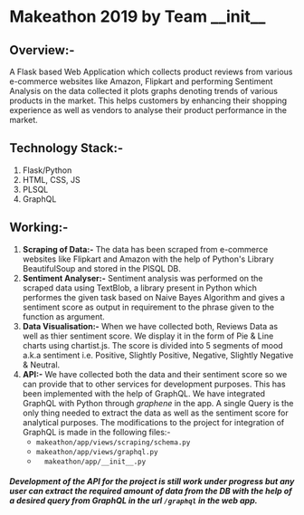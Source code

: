 
# Makeathon 2019 by Team  \_\_init\_\_

## Overview:- 

A Flask based Web Application which collects product reviews from various e-commerce websites like Amazon, Flipkart and performing Sentiment Analysis on the data collected it plots graphs denoting trends of various products in the market. This helps customers by enhancing their shopping experience as well as vendors to analyse their product performance in the market.

## Technology Stack:- 

1. Flask/Python
2. HTML, CSS, JS
3. PLSQL
4. GraphQL

## Working:-

1. **Scraping of Data:-** The data has been scraped from e-commerce websites like Flipkart and Amazon with the help of Python's Library BeautifulSoup and stored in the PlSQL DB.
2. **Sentiment Analyser:-** Sentiment analysis was performed on the scraped data using TextBlob, a library present in Python which performes the given task based on Naive Bayes Algorithm and gives a sentiment score as output in requirement to the phrase given to the function as argument.
3. **Data Visualisation:-** When we have collected both, Reviews Data as well as thier sentiment score. We display it in the form of Pie & Line charts using chartist.js. The score is divided into 5 segments of mood a.k.a sentiment i.e. Positive, Slightly Positive, Negative, Slightly Negative & Neutral.
4. **API:-** We have collected both the data and their sentiment score so we can provide that to other services for development purposes. This has been implemented with the help of GraphQL.
    We have integrated GraphQL with Python through _graphene_ in the app. A single Query is the only thing needed to extract the data as well as the sentiment score for analytical purposes. The modifications to the project for integration of GraphQL is made in the following files:-
    * ```makeathon/app/views/scraping/schema.py```
    *  ``` makeathon/app/views/graphql.py ```
    *  ```  makeathon/app/__init__.py```
    
##### _Development of the API for the project is still work under progress but any user can extract the required amount of data from the DB with the help of a desired query from GraphQL in the url ``` /graphql ``` in the web app._
